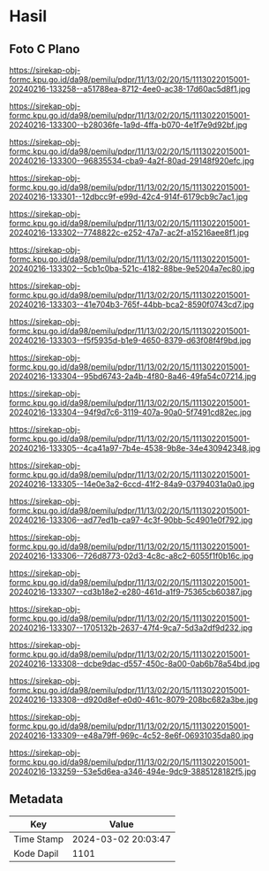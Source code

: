# Hasil

## Foto C Plano

https://sirekap-obj-formc.kpu.go.id/da98/pemilu/pdpr/11/13/02/20/15/1113022015001-20240216-133258--a51788ea-8712-4ee0-ac38-17d60ac5d8f1.jpg

https://sirekap-obj-formc.kpu.go.id/da98/pemilu/pdpr/11/13/02/20/15/1113022015001-20240216-133300--b28036fe-1a9d-4ffa-b070-4e1f7e9d92bf.jpg

https://sirekap-obj-formc.kpu.go.id/da98/pemilu/pdpr/11/13/02/20/15/1113022015001-20240216-133300--96835534-cba9-4a2f-80ad-29148f920efc.jpg

https://sirekap-obj-formc.kpu.go.id/da98/pemilu/pdpr/11/13/02/20/15/1113022015001-20240216-133301--12dbcc9f-e99d-42c4-914f-6179cb9c7ac1.jpg

https://sirekap-obj-formc.kpu.go.id/da98/pemilu/pdpr/11/13/02/20/15/1113022015001-20240216-133302--7748822c-e252-47a7-ac2f-a15216aee8f1.jpg

https://sirekap-obj-formc.kpu.go.id/da98/pemilu/pdpr/11/13/02/20/15/1113022015001-20240216-133302--5cb1c0ba-521c-4182-88be-9e5204a7ec80.jpg

https://sirekap-obj-formc.kpu.go.id/da98/pemilu/pdpr/11/13/02/20/15/1113022015001-20240216-133303--41e704b3-765f-44bb-bca2-8590f0743cd7.jpg

https://sirekap-obj-formc.kpu.go.id/da98/pemilu/pdpr/11/13/02/20/15/1113022015001-20240216-133303--f5f5935d-b1e9-4650-8379-d63f08f4f9bd.jpg

https://sirekap-obj-formc.kpu.go.id/da98/pemilu/pdpr/11/13/02/20/15/1113022015001-20240216-133304--95bd6743-2a4b-4f80-8a46-49fa54c07214.jpg

https://sirekap-obj-formc.kpu.go.id/da98/pemilu/pdpr/11/13/02/20/15/1113022015001-20240216-133304--94f9d7c6-3119-407a-90a0-5f7491cd82ec.jpg

https://sirekap-obj-formc.kpu.go.id/da98/pemilu/pdpr/11/13/02/20/15/1113022015001-20240216-133305--4ca41a97-7b4e-4538-9b8e-34e430942348.jpg

https://sirekap-obj-formc.kpu.go.id/da98/pemilu/pdpr/11/13/02/20/15/1113022015001-20240216-133305--14e0e3a2-6ccd-41f2-84a9-03794031a0a0.jpg

https://sirekap-obj-formc.kpu.go.id/da98/pemilu/pdpr/11/13/02/20/15/1113022015001-20240216-133306--ad77ed1b-ca97-4c3f-90bb-5c4901e0f792.jpg

https://sirekap-obj-formc.kpu.go.id/da98/pemilu/pdpr/11/13/02/20/15/1113022015001-20240216-133306--726d8773-02d3-4c8c-a8c2-6055f1f0b16c.jpg

https://sirekap-obj-formc.kpu.go.id/da98/pemilu/pdpr/11/13/02/20/15/1113022015001-20240216-133307--cd3b18e2-e280-461d-a1f9-75365cb60387.jpg

https://sirekap-obj-formc.kpu.go.id/da98/pemilu/pdpr/11/13/02/20/15/1113022015001-20240216-133307--1705132b-2637-47f4-9ca7-5d3a2df9d232.jpg

https://sirekap-obj-formc.kpu.go.id/da98/pemilu/pdpr/11/13/02/20/15/1113022015001-20240216-133308--dcbe9dac-d557-450c-8a00-0ab6b78a54bd.jpg

https://sirekap-obj-formc.kpu.go.id/da98/pemilu/pdpr/11/13/02/20/15/1113022015001-20240216-133308--d920d8ef-e0d0-461c-8079-208bc682a3be.jpg

https://sirekap-obj-formc.kpu.go.id/da98/pemilu/pdpr/11/13/02/20/15/1113022015001-20240216-133309--e48a79ff-969c-4c52-8e6f-06931035da80.jpg

https://sirekap-obj-formc.kpu.go.id/da98/pemilu/pdpr/11/13/02/20/15/1113022015001-20240216-133259--53e5d6ea-a346-494e-9dc9-3885128182f5.jpg


## Metadata

| Key        | Value               |
| ---------- | ------------------- |
| Time Stamp | 2024-03-02 20:03:47 |
| Kode Dapil | 1101                |



